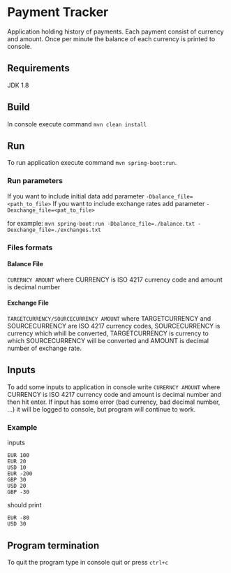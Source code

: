 # Payment Tracker
Application holding history of payments. Each payment consist of currency and amount. Once per minute the balance of each currency is printed to console.

## Requirements
JDK 1.8

## Build
In console execute command  `mvn clean install`
 
## Run 
To run application execute command `mvn spring-boot:run`.

### Run parameters
If you want to include initial data add parameter `-Dbalance_file=<path_to_file>`
If you want to include exchange rates add parameter `-Dexchange_file=<pat_to_file>`

for example: `mvn spring-boot:run -Dbalance_file=./balance.txt -Dexchange_file=./exchanges.txt`

### Files formats
#### Balance File
`CURERNCY AMOUNT` where CURRENCY is ISO 4217 currency code and amount is decimal number
#### Exchange File
`TARGETCURRENCY/SOURCECURRENCY AMOUNT` where TARGETCURRENCY and SOURCECURRENCY are ISO 4217 currency codes, SOURCECURRENCY is currency which whill be converted,
  TARGETCURRENCY is currency to which SOURCECURRENCY will be converted and  AMOUNT is decimal number of exchange rate.
  
  
## Inputs
To add some inputs to application in console write `CURERNCY AMOUNT` where CURRENCY is ISO 4217 currency code and amount is decimal number and then hit enter.
If input has some error (bad currency, bad decimal number, ...) it will be logged to console, but program will continue to work.

### Example
inputs
```
EUR 100
EUR 20
USD 10
EUR -200
GBP 30
USD 20
GBP -30
```
should print
```
EUR -80
USD 30
```
## Program termination
To quit the program type in console quit or press `ctrl+c`